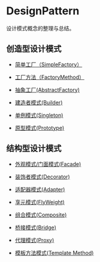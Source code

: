 # DesignPattern

 设计模式概念的整理与总结。
 
## 创造型设计模式

+ [简单工厂（SimpleFactory）](/src/Creational/SimpleFactory/SimpleFactory.md)

+ [工厂方法（FactoryMethod）](/src/Creational/FactoryMethod/FactoryMethod.md)

+ [抽象工厂(AbstractFactory)](/src/Creational/AbstractFactory/AbstractFactory.md)

+ [建造者模式(Builder)](/src/Creational/Builder/builder.md)

+ [单例模式(Singleton)](/src/Creational/Singleton/Singleton.md)

+ [原型模式(Prototype)](/src/Creational/Prototype/Prototype.md)


## 结构型设计模式

+ [外观模式/门面模式(Facade)](/src/Structural/Facade/facade.md)

+ [装饰者模式(Decorator)](/src/Structural/Decorator/Decorater.md)

+ [适配器模式(Adapter)](/src/Structural/Adapter/Adapter.md)

+ [享元模式(FlyWeight)](/src/Structural/flyweight/FlyWeight.md)

+ [组合模式(Composite)](/src/Structural/Composite/Componsite.md)

+ [桥接模式(Bridge)](/src/Structural/Bridge/Bridge.md)

+ [代理模式(Proxy)](/src/Structural/Proxy/Proxy.md)

+ [模板方法模式(Template Method)]()